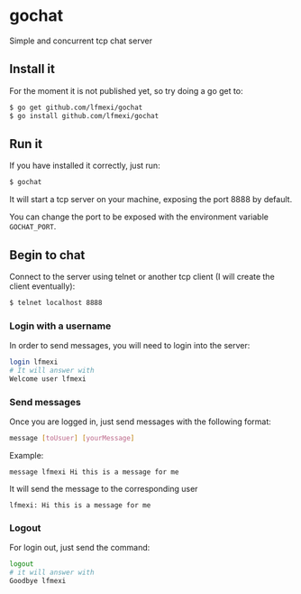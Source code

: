 # gochat
Simple and concurrent tcp chat server

## Install it

For the moment it is not published yet, so try doing a go get to:

```bash
$ go get github.com/lfmexi/gochat
$ go install github.com/lfmexi/gochat
```
## Run it

If you have installed it correctly, just run:

```bash
$ gochat
```
It will start a tcp server on your machine, exposing the port 8888 by default.

You can change the port to be exposed with the environment variable `GOCHAT_PORT`.

## Begin to chat

Connect to the server using telnet or another tcp client (I will create the client eventually):

```bash
$ telnet localhost 8888
```

### Login with a username

In order to send messages, you will need to login into the server:

```bash
login lfmexi
# It will answer with
Welcome user lfmexi
```

### Send messages

Once you are logged in, just send messages with the following format:

```bash
message [toUsuer] [yourMessage]
```
Example:

```
message lfmexi Hi this is a message for me 
```
It will send the message to the corresponding user

```
lfmexi: Hi this is a message for me 
```

### Logout

For login out, just send the command:

```bash
logout 
# it will answer with
Goodbye lfmexi
```
